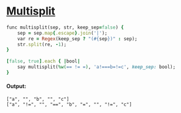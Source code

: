 [1]: http://rosettacode.org/wiki/Multisplit

# [Multisplit][1]

```ruby
func multisplit(sep, str, keep_sep=false) {
    sep = sep.map{.escape}.join('|');
    var re = Regex(keep_sep ? "(#{sep})" : sep);
    str.split(re, -1);
}
 
[false, true].each { |bool|
    say multisplit(%w(== != =), 'a!===b=!=c', keep_sep: bool);
}
```

#### Output:
```
["a", "", "b", "", "c"]
["a", "!=", "", "==", "b", "=", "", "!=", "c"]
```
